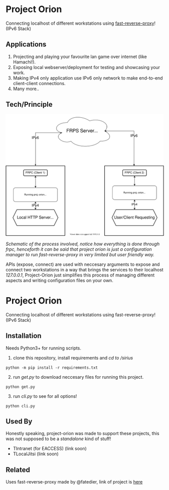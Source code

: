 # Project Orion

Connecting localhost of different workstations using [fast-reverse-proxy](https://github.com/fatedier/frp)! (IPv6 Stack)


## Applications
1. Projecting and playing your favourite lan game over internet (like Hamachi!).
2. Exposing local webserver/deployment for testing and showcasing your work.
3. Making IPv4 only application use IPv6 only network to make end-to-end client-client connections.
4. Many more..
## Tech/Principle
![Alt text](https://raw.githubusercontent.com/hari01584/project-orion/main/screenshots/projorion.svg?sanitize=true)

*Schematic of the process involved, notice how everything is done through frpc, henceforth it can be said that project orion is just a configuration manager to run fast-reverse-proxy in very limited but user friendly way.*

APIs (expose, connect) are used with neccesary arguments to expose and connect two workstations in a way that brings the services to their localhost *127.0.0.1*, Project-Orion just simplifies this process of managing different aspects and writing configuration files on your own.

# Project Orion

Connecting localhost of different workstations using fast-reverse-proxy! (IPv6 Stack)


## Installation
Needs Python3+ for running scripts.
1. clone this repository, install requirements and *cd to /sirius*
```
python -m pip install -r requirements.txt
```
2. run *get.py* to download neccesary files for running this project.
```
python get.py
```
3. run *cli.py* to see for all options!
```
python cli.py
```


## Used By

Honestly speaking, project-orion was made to support these projects, this was not supposed to be a *standalone* kind of stuff!
- TIntranet (for EACCESS) (link soon)
- TLocalJitsi (link soon)


## Related
Uses fast-reverse-proxy made by @fatedier, link of project is [here](https://github.com/fatedier/frp)